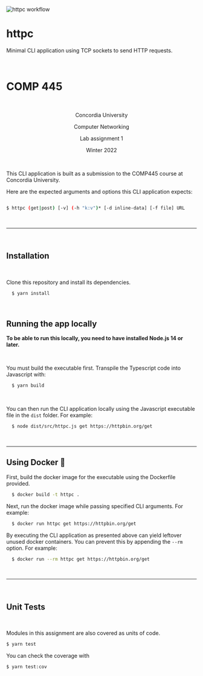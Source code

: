 ![httpc workflow](https://github.com/qjimmy/httpc/actions/workflows/ci.yaml/badge.svg)

# httpc

Minimal CLI application using TCP sockets to send HTTP requests.

<br />

# COMP 445

<br />

<p align="center">Concordia University</p>
<p align="center">Computer Networking</p>
<p align="center">Lab assignment 1</p>
<p align="center">Winter 2022</p>

<br />

This CLI application is built as a submission to the COMP445 course at Concordia University.

Here are the expected arguments and options this CLI application expects:

```bash

$ httpc (get|post) [-v] (-h "k:v")* [-d inline-data] [-f file] URL

```

<br />

---

<br />

## Installation

<br />

Clone this repository and install its dependencies.

```bash
  $ yarn install
```

<br />

## Running the app locally

**To be able to run this locally, you need to have installed Node.js 14 or later.**

<br />

You must build the executable first. Transpile the Typescript code into Javascript with:

```bash
  $ yarn build
```

<br />

You can then run the CLI application locally using the Javascript executable file in the `dist` folder. For example:

```bash
  $ node dist/src/httpc.js get https://httpbin.org/get
```

<br />

---

## Using Docker 🐳

First, build the docker image for the executable using the Dockerfile provided.

```bash
  $ docker build -t httpc .
```

Next, run the docker image while passing specified CLI arguments. For example:

```bash
  $ docker run httpc get https://httpbin.org/get
```

By executing the CLI application as presented above can yield leftover unused docker containers. You can prevent this by appending the `--rm` option. For example:

```bash
  $ docker run --rm httpc get https://httpbin.org/get
```

<br />

---

<br />

## Unit Tests

<br />

Modules in this assignment are also covered as units of code.

```bash
$ yarn test
```

You can check the coverage with

```bash
$ yarn test:cov
```
